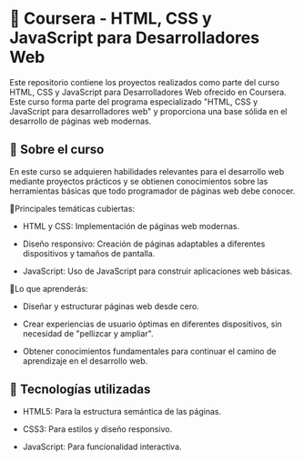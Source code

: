 
# 🔵 Coursera - HTML, CSS y JavaScript para Desarrolladores Web

Este repositorio contiene los proyectos realizados como parte del curso HTML, CSS y JavaScript para Desarrolladores Web ofrecido en Coursera. Este curso forma parte del programa especializado "HTML, CSS y JavaScript para desarrolladores web" y proporciona una base sólida en el desarrollo de páginas web modernas.


## 🔶 Sobre el curso

En este curso se adquieren habilidades relevantes para el desarrollo web mediante proyectos prácticos y se obtienen conocimientos sobre las herramientas básicas que todo programador de páginas web debe conocer.

🔹Principales temáticas cubiertas:

- HTML y CSS: Implementación de páginas web modernas.

- Diseño responsivo: Creación de páginas adaptables a diferentes dispositivos y tamaños de pantalla.

- JavaScript: Uso de JavaScript para construir aplicaciones web básicas.

🔹Lo que aprenderás:

- Diseñar y estructurar páginas web desde cero.

- Crear experiencias de usuario óptimas en diferentes dispositivos, sin necesidad de "pellizcar y ampliar".

- Obtener conocimientos fundamentales para continuar el camino de aprendizaje en el desarrollo web.



## 🔶 Tecnologías utilizadas

- HTML5: Para la estructura semántica de las páginas.

- CSS3: Para estilos y diseño responsivo.

- JavaScript: Para funcionalidad interactiva.

